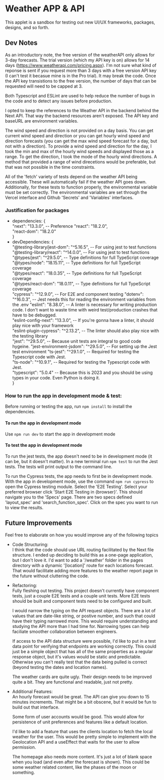 # Weather APP & API
This applet is a sandbox for testing out new UI/UX frameworks, packages, designs, and so forth.
## Dev Notes
As an introductory note, the free version of the weatherAPI only allows for 3-day forecasts. The trial version (which my API key is on) allows for 14 days (https://www.weatherapi.com/pricing.aspx). I'm not sure what kind of reponse is sent if you request more than 3 days with a free version API key (I can't test it becasue mine is in the Pro trial). It may break the code. Once the API key transistions to the free version, the number of days that can be requested will need to be capped at 3.  

Both Typescript and ESLint are used to help reduce the number of bugs in the code and to detect any issues before production.  

I opted to keep the references to the Weather API in the backend behind the Next API. That way the backend resources aren't exposed. The API key and baseURL are environment variables.  

The wind speed and direction is not provided on a day basis. You can get current wind speed and direction or you can get hourly wind speed and direction forecasts (you can get the max wind speed forecast for a day, but not with a direction). To provide a wind speed and direction for the day, I took the min and max of the hourly wind speeds and displayed those as a range. To get the direction, I took the mode of the hourly wind directions. A method that provided a range of wind direcetions would be preferable, but that was not possible in the time constraints.    

All of the 'fetch' variety of tests depend on the weather API being accessible. These will automatically fail if the weather API goes down. Additionally, for these tests to function properly, the environmental variable must be set correctly. The environmental variables are set through the Vercel interface and Github 'Secrets' and 'Variables' interfaces.

### Justification for packages
- dependencies: {  
"next": "13.3.0",  -- Preference
"react": "18.2.0",  
"react-dom": "18.2.0"  
}  
- devDependencies: {  
"@testing-library/jest-dom": "^5.16.5", -- For using jest to test functions  
"@testing-library/react": "^14.0.0",  -- For using jest to test functions  
"@types/jest": "^29.5.0", -- Type definitions for full TypeScript coverage   
"@types/node": "18.15.11", -- Type definitions for full TypeScript coverage  
"@types/react": "18.0.35",  -- Type definitions for full TypeScript coverage  
"@types/react-dom": "18.0.11",  -- Type definitions for full TypeScript coverage  
"cypress": "^12.9.0",  -- For E2E and component testing
"dotenv": "^16.0.3", -- Jest needs this for reading the environment variables from the .env
"eslint": "8.38.0", -- A linter is necessary for writing production code. I don't want to waste time with weird test/production crashes that have to be debugged.  
"eslint-config-next": "13.3.0", -- If you're gonna have a linter, it should play nice with your framework   
"eslint-plugin-cypress": "^2.13.2", -- The linter should also play nice with the testing library   
"jest": "^29.5.0", -- Because unit tests are integral to good code hygeine. 
"jest-environment-jsdom": "^29.5.0", -- For setting up the Jest test environment 
"ts-jest": "^29.1.0", -- Required for testing the Typescript code with Jest.  
"ts-node": "^10.9.1", -- Required for testing the Typescript code with Jest.  
"typescript": "5.0.4" -- Because this is 2023 and you should be using types in your code. Even Python is doing it.  
}  

### How to run the app in development mode & test:
Before running or testing the app, run `npm install` to install the dependencies.
#### To run the app in development mode
Use `npm run dev` to start the app in development mode
#### To test the app in development mode
To run the jest tests, the app doesn't need to be in development mode (it can be, but it doesn't matter). In a new terminal run `npm test` to run the Jest tests. The tests will print output to the command line.

To run the Cypress tests, the app needs to first be in development mode. With the app in development mode, use the command `npm run cypress` to open the Cypress testing module. Select the 'E2E Testing'. Select your preferred browser click 'Start E2E Testing in {browser}'. This should navigate you to the 'Specs' page. There are two specs defined 'layout_spec' and 'search_function_spec'. Click on the spec you want to run to view the results.

## Future Improvements
Feel free to elaborate on how you would improve any of the following topics

- Code Structuring:  
  I think that the code should use URL routing facilitated by the Next file structure. I ended up deciding to build this as a one-page application, but I don't love it. I'd want to add a '/weather' folder in the pages directory with a dynamic '[location]' route for each locations forecast. That would facilitate adding more features to the weather report page in the future without cluttering the code.  

- Refactoring:  
  Fully fleshing out testing. This project doesn't currently have component tests, just a couple E2E tests and a couple unit tests. More E2E tests should be built and component tests need to be configured and built.  

  I would narrow the typing on the API request objects. There are a lot of values that are date-like string, or postive number, and such that could have their typing narrowed more. This would require understanding and studying the API more than I had time for. Narrowing types can help faciliate smoother collaboration between engineers.  

  If access to the API data structure were possible, I'd like to put in a test data point for verifying that endpoints are working correctly. This could just be a simple object that has all of the same properties as a regular response object, but it's values would be static and predictable. Otherwise you can't really test that the data being pulled is correct (beyond testing the dates and location names).  

  The weather cards are quite ugly. Their design needs to be improved quite a bit. They are functional and readable, just not pretty.
   
- Additional Features:  
  An hourly forecast would be great. The API can give you down to 15 minutes increments. That might be a bit obscene, but it would be fun to build out that interface.

  Some form of user accounts would be good. This would allow for persistence of unit preferences and features like a default location.  

  I'd like to add a feature that uses the clients location to fetch the local weather for the user. This would be pretty simple to implement with the Geolocation API and a useEffect that waits for the user to allow permission.

  The homepage also needs more content. It's just a lot of blank space when you load (and even after the forecast is shown). This could be some weather related content, like the phases of the moon or something.  
